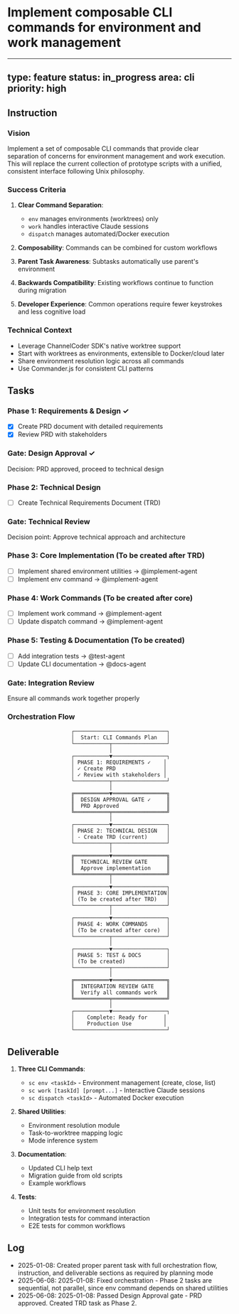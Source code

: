 # Implement composable CLI commands for environment and work management

---
type: feature
status: in_progress
area: cli
priority: high
---


## Instruction
### Vision

Implement a set of composable CLI commands that provide clear separation of concerns for environment management and work execution. This will replace the current collection of prototype scripts with a unified, consistent interface following Unix philosophy.

### Success Criteria

1. **Clear Command Separation**: 
   - `env` manages environments (worktrees) only
   - `work` handles interactive Claude sessions
   - `dispatch` manages automated/Docker execution

2. **Composability**: Commands can be combined for custom workflows

3. **Parent Task Awareness**: Subtasks automatically use parent's environment

4. **Backwards Compatibility**: Existing workflows continue to function during migration

5. **Developer Experience**: Common operations require fewer keystrokes and less cognitive load

### Technical Context

- Leverage ChannelCoder SDK's native worktree support
- Start with worktrees as environments, extensible to Docker/cloud later
- Share environment resolution logic across all commands
- Use Commander.js for consistent CLI patterns

## Tasks
### Phase 1: Requirements & Design ✓
- [x] Create PRD document with detailed requirements
- [x] Review PRD with stakeholders

### Gate: Design Approval ✓
Decision: PRD approved, proceed to technical design

### Phase 2: Technical Design
- [ ] Create Technical Requirements Document (TRD)

### Gate: Technical Review
Decision point: Approve technical approach and architecture

### Phase 3: Core Implementation (To be created after TRD)
- [ ] Implement shared environment utilities → @implement-agent
- [ ] Implement env command → @implement-agent

### Phase 4: Work Commands (To be created after core)
- [ ] Implement work command → @implement-agent
- [ ] Update dispatch command → @implement-agent

### Phase 5: Testing & Documentation (To be created)
- [ ] Add integration tests → @test-agent
- [ ] Update CLI documentation → @docs-agent

### Gate: Integration Review
Ensure all commands work together properly

### Orchestration Flow
```
                    ┌─────────────────────────────┐
                    │  Start: CLI Commands Plan   │
                    └───────────┬─────────────────┘
                                │
                    ┌───────────▼─────────────────┐
                    │ PHASE 1: REQUIREMENTS ✓    │
                    │ ✓ Create PRD               │
                    │ ✓ Review with stakeholders │
                    └───────────┬─────────────────┘
                                │
                    ╔═══════════▼═════════════════╗
                    ║  DESIGN APPROVAL GATE ✓     ║
                    ║  PRD Approved               ║
                    ╚═══════════╤═════════════════╝
                                │
                    ┌───────────▼─────────────────┐
                    │ PHASE 2: TECHNICAL DESIGN   │
                    │ - Create TRD (current)      │
                    └───────────┬─────────────────┘
                                │
                    ╔═══════════▼═════════════════╗
                    ║  TECHNICAL REVIEW GATE      ║
                    ║  Approve implementation     ║
                    ╚═══════════╤═════════════════╝
                                │
                    ┌───────────▼─────────────────┐
                    │ PHASE 3: CORE IMPLEMENTATION│
                    │ (To be created after TRD)   │
                    └───────────┬─────────────────┘
                                │
                    ┌───────────▼─────────────────┐
                    │ PHASE 4: WORK COMMANDS      │
                    │ (To be created after core)  │
                    └───────────┬─────────────────┘
                                │
                    ┌───────────▼─────────────────┐
                    │ PHASE 5: TEST & DOCS        │
                    │ (To be created)             │
                    └───────────┬─────────────────┘
                                │
                    ╔═══════════▼═════════════════╗
                    ║  INTEGRATION REVIEW GATE    ║
                    ║  Verify all commands work   ║
                    ╚═══════════╤═════════════════╝
                                │
                    ┌───────────▼─────────────────┐
                    │    Complete: Ready for     │
                    │    Production Use          │
                    └─────────────────────────────┘
```

## Deliverable
1. **Three CLI Commands**:
   - `sc env <taskId>` - Environment management (create, close, list)
   - `sc work [taskId] [prompt...]` - Interactive Claude sessions
   - `sc dispatch <taskId>` - Automated Docker execution

2. **Shared Utilities**:
   - Environment resolution module
   - Task-to-worktree mapping logic
   - Mode inference system

3. **Documentation**:
   - Updated CLI help text
   - Migration guide from old scripts
   - Example workflows

4. **Tests**:
   - Unit tests for environment resolution
   - Integration tests for command interaction
   - E2E tests for common workflows

## Log
- 2025-01-08: Created proper parent task with full orchestration flow, instruction, and deliverable sections as required by planning mode
- 2025-06-08: 2025-01-08: Fixed orchestration - Phase 2 tasks are sequential, not parallel, since env command depends on shared utilities
- 2025-06-08: 2025-01-08: Passed Design Approval gate - PRD approved. Created TRD task as Phase 2.
